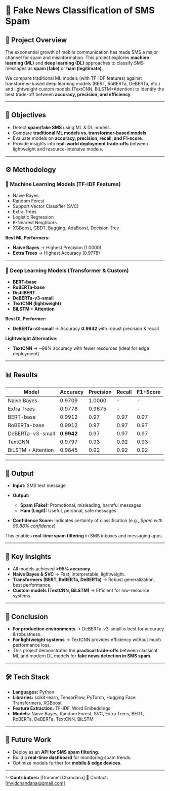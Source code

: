 
# 📱 Fake News Classification of SMS Spam

## 📌 Project Overview

The exponential growth of mobile communication has made SMS a major channel for spam and misinformation. This project explores **machine learning (ML)** and **deep learning (DL)** approaches to classify SMS messages as **spam (fake)** or **ham (legitimate)**.

We compare traditional ML models (with TF-IDF features) against transformer-based deep learning models (BERT, RoBERTa, DeBERTa, etc.) and lightweight custom models (TextCNN, BiLSTM+Attention) to identify the best trade-off between **accuracy, precision, and efficiency**.

---

## 🎯 Objectives

* Detect **spam/fake SMS** using ML & DL models.
* Compare **traditional ML models vs. transformer-based models**.
* Evaluate models on **accuracy, precision, recall, and F1-score**.
* Provide insights into **real-world deployment trade-offs** between lightweight and resource-intensive models.

---

## ⚙️ Methodology

### 🔹 Machine Learning Models (TF-IDF Features)

* Naive Bayes
* Random Forest
* Support Vector Classifier (SVC)
* Extra Trees
* Logistic Regression
* K-Nearest Neighbors
* XGBoost, GBDT, Bagging, AdaBoost, Decision Tree

**Best ML Performers:**

* **Naive Bayes** → Highest Precision (1.0000)
* **Extra Trees** → Highest Accuracy (0.9778)

---

### 🔹 Deep Learning Models (Transformer & Custom)

* **BERT-base**
* **RoBERTa-base**
* **DistilBERT**
* **DeBERTa-v3-small**
* **TextCNN (lightweight)**
* **BiLSTM + Attention**

**Best DL Performer:**

* **DeBERTa-v3-small** → Accuracy **0.9942** with robust precision & recall

**Lightweight Alternative:**

* **TextCNN** → \~98% accuracy with fewer resources (ideal for edge deployment)

---

## 📊 Results

| Model              | Accuracy   | Precision | Recall | F1-Score |
| ------------------ | ---------- | --------- | ------ | -------- |
| Naive Bayes        | 0.9709     | 1.0000    | -      | -        |
| Extra Trees        | 0.9778     | 0.9675    | -      | -        |
| BERT-base          | 0.9912     | 0.97      | 0.97   | 0.97     |
| RoBERTa-base       | 0.9912     | 0.97      | 0.97   | 0.97     |
| DeBERTa-v3-small   | **0.9942** | 0.97      | 0.97   | 0.97     |
| TextCNN            | 0.9797     | 0.93      | 0.92   | 0.93     |
| BiLSTM + Attention | 0.9845     | 0.92      | 0.92   | 0.92     |

---

## 🚀 Output

* **Input:** SMS text message
* **Output:**

  * **Spam (Fake):** Promotional, misleading, harmful messages
  * **Ham (Legit):** Useful, personal, safe messages
* **Confidence Score:** Indicates certainty of classification (e.g., *Spam with 99.88% confidence*)

This enables **real-time spam filtering** in SMS inboxes and messaging apps.

---

## 🔑 Key Insights

* All models achieved **>95% accuracy**.
* **Naive Bayes & SVC** → Fast, interpretable, lightweight.
* **Transformers (BERT, RoBERTa, DeBERTa)** → Robust generalization, best performance.
* **Custom models (TextCNN, BiLSTM)** → Efficient for low-resource systems.

---

## 🏁 Conclusion

* **For production environments** → DeBERTa-v3-small is best for accuracy & robustness.
* **For lightweight systems** → TextCNN provides efficiency without much performance loss.
* This project demonstrates the **practical trade-offs** between classical ML and modern DL models for **fake news detection in SMS spam**.

---


## 🛠️ Tech Stack

* **Languages:** Python
* **Libraries:** scikit-learn, TensorFlow, PyTorch, Hugging Face Transformers, XGBoost
* **Feature Extraction:** TF-IDF, Word Embeddings
* **Models:** Naive Bayes, Random Forest, SVC, Extra Trees, BERT, RoBERTa, DeBERTa, TextCNN, BiLSTM

---

## 📌 Future Work

* Deploy as an **API for SMS spam filtering**.
* Build a **real-time dashboard** for monitoring spam trends.
* Optimize models further for **mobile & edge devices**.

---

✨ **Contributors:** \[Dommeti Chandana]
📧 Contact: \[[myidchandana@gmail.com](mailto:your.email@example.com)]


